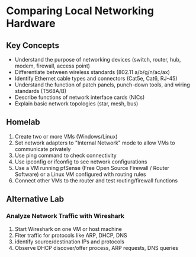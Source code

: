 # Comparing Local Networking Hardware

## Key Concepts
* Understand the purpose of networking devices (switch, router, hub, modem, firewall, access point)
* Differentiate between wireless standards (802.11 a/b/g/n/ac/ax)
* Identify Ethernet cable types and connectors (Cat5e, Cat6, RJ-45)
* Understand the function of patch panels, punch-down tools, and wiring standards (T568A/B)
* Describe functions of network interface cards (NICs)
* Explain basic network topologies (star, mesh, bus)

## Homelab

1. Create two or more VMs (Windows/Linux)
2. Set network adapters to "Internal Network" mode to allow VMs to communicate privately
3. Use ping command to check connectivity
4. Use ipconfig or ifconfig to see network configurations
5. Use a VM running pfSense (Free Open Source Firewall / Router Software) or a Linux VM configured with routing rules
6. Connect other VMs to the router and test routing/firewall functions

## Alternative Lab

### Analyze Network Traffic with Wireshark

1. Start Wireshark on one VM or host machine
2. Fiter traffic for protocols like ARP, DHCP, DNS
3. identify source/destination IPs and protocols
4. Observe DHCP discover/offer process, ARP requests, DNS queries
